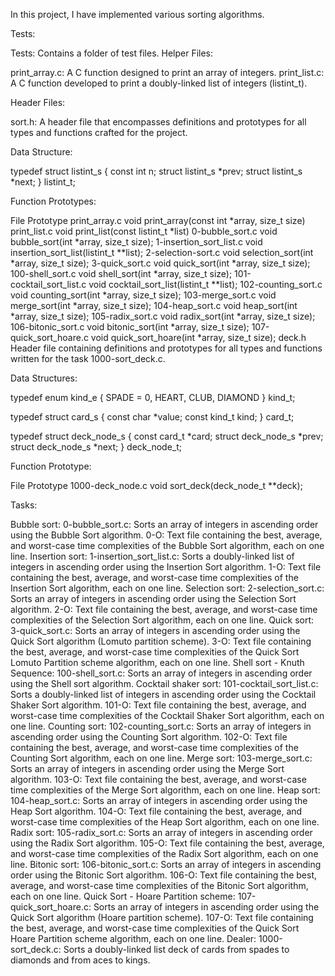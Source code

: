 In this project, I have implemented various sorting algorithms.

Tests:

Tests: Contains a folder of test files.
Helper Files:

print_array.c: A C function designed to print an array of integers.
print_list.c: A C function developed to print a doubly-linked list of integers (listint_t).

Header Files:

sort.h: A header file that encompasses definitions and prototypes for all types and functions crafted for the project.

Data Structure:

typedef struct listint_s
{
	const int n;
	struct listint_s *prev;
	struct listint_s *next;
} listint_t;

Function Prototypes:


File	Prototype
print_array.c	void print_array(const int *array, size_t size)
print_list.c	void print_list(const listint_t *list)
0-bubble_sort.c	void bubble_sort(int *array, size_t size);
1-insertion_sort_list.c	void insertion_sort_list(listint_t **list);
2-selection-sort.c	void selection_sort(int *array, size_t size);
3-quick_sort.c	void quick_sort(int *array, size_t size);
100-shell_sort.c	void shell_sort(int *array, size_t size);
101-cocktail_sort_list.c	void cocktail_sort_list(listint_t **list);
102-counting_sort.c	void counting_sort(int *array, size_t size);
103-merge_sort.c	void merge_sort(int *array, size_t size);
104-heap_sort.c	void heap_sort(int *array, size_t size);
105-radix_sort.c	void radix_sort(int *array, size_t size);
106-bitonic_sort.c	void bitonic_sort(int *array, size_t size);
107-quick_sort_hoare.c	void quick_sort_hoare(int *array, size_t size);
deck.h	Header file containing definitions and prototypes for all types and functions written for the task 1000-sort_deck.c.

Data Structures:

typedef enum kind_e
{
	SPADE = 0,
	HEART,
	CLUB,
	DIAMOND
} kind_t;

typedef struct card_s
{
	const char *value;
	const kind_t kind;
} card_t;

typedef struct deck_node_s
{
	const card_t *card;
	struct deck_node_s *prev;
	struct deck_node_s *next;
} deck_node_t;


Function Prototype:

File	Prototype
1000-deck_node.c	void sort_deck(deck_node_t **deck);


Tasks:


Bubble sort:
0-bubble_sort.c: Sorts an array of integers in ascending order using the Bubble Sort algorithm.
0-O: Text file containing the best, average, and worst-case time complexities of the Bubble Sort algorithm, each on one line.
Insertion sort:
1-insertion_sort_list.c: Sorts a doubly-linked list of integers in ascending order using the Insertion Sort algorithm.
1-O: Text file containing the best, average, and worst-case time complexities of the Insertion Sort algorithm, each on one line.
Selection sort:
2-selection_sort.c: Sorts an array of integers in ascending order using the Selection Sort algorithm.
2-O: Text file containing the best, average, and worst-case time complexities of the Selection Sort algorithm, each on one line.
Quick sort:
3-quick_sort.c: Sorts an array of integers in ascending order using the Quick Sort algorithm (Lomuto partition scheme).
3-O: Text file containing the best, average, and worst-case time complexities of the Quick Sort Lomuto Partition scheme algorithm, each on one line.
Shell sort - Knuth Sequence:
100-shell_sort.c: Sorts an array of integers in ascending order using the Shell sort algorithm.
Cocktail shaker sort:
101-cocktail_sort_list.c: Sorts a doubly-linked list of integers in ascending order using the Cocktail Shaker Sort algorithm.
101-O: Text file containing the best, average, and worst-case time complexities of the Cocktail Shaker Sort algorithm, each on one line.
Counting sort:
102-counting_sort.c: Sorts an array of integers in ascending order using the Counting Sort algorithm.
102-O: Text file containing the best, average, and worst-case time complexities of the Counting Sort algorithm, each on one line.
Merge sort:
103-merge_sort.c: Sorts an array of integers in ascending order using the Merge Sort algorithm.
103-O: Text file containing the best, average, and worst-case time complexities of the Merge Sort algorithm, each on one line.
Heap sort:
104-heap_sort.c: Sorts an array of integers in ascending order using the Heap Sort algorithm.
104-O: Text file containing the best, average, and worst-case time complexities of the Heap Sort algorithm, each on one line.
Radix sort:
105-radix_sort.c: Sorts an array of integers in ascending order using the Radix Sort algorithm.
105-O: Text file containing the best, average, and worst-case time complexities of the Radix Sort algorithm, each on one line.
Bitonic sort:
106-bitonic_sort.c: Sorts an array of integers in ascending order using the Bitonic Sort algorithm.
106-O: Text file containing the best, average, and worst-case time complexities of the Bitonic Sort algorithm, each on one line.
Quick Sort - Hoare Partition scheme:
107-quick_sort_hoare.c: Sorts an array of integers in ascending order using the Quick Sort algorithm (Hoare partition scheme).
107-O: Text file containing the best, average, and worst-case time complexities of the Quick Sort Hoare Partition scheme algorithm, each on one line.
Dealer:
1000-sort_deck.c: Sorts a doubly-linked list deck of cards from spades to diamonds and from aces to kings.
